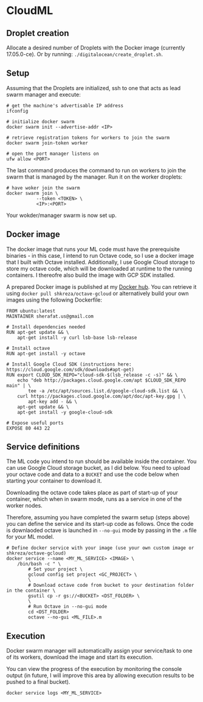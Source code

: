# CloudML

## Droplet creation
Allocate a desired number of Droplets with the Docker image (currently
        17.05.0-ce). Or by running: `./digitalocean/create_droplet.sh`.

## Setup
Assuming that the Droplets are initialized, ssh to one that acts as lead swarm
manager and execute:
```
# get the machine's advertisable IP address
ifconfig

# initialize docker swarm
docker swarm init --advertise-addr <IP>

# retrieve registration tokens for workers to join the swarm
docker swarm join-token worker

# open the port manager listens on
ufw allow <PORT>
```

The last command produces the command to run on workers to join the swarm that
is managed by the manager. Run it on the worker droplets:
```
# have woker join the swarm
docker swarm join \
           --token <TOKEN> \
           <IP>:<PORT>
```

Your wokder/manager swarm is now set up.

## Docker image
The docker image that runs your ML code must have the prerequisite binaries -
in this case, I intend to run Octave code, so I use a docker image that I built
with Octave installed. Additionally, I use Google Cloud storage to store my
octave code, which will be downloaded at runtime to the running containers. I
thereofre also build the image with GCP SDK installed.

A prepared Docker image is published at my [Docker
hub](https://hub.docker.com/r/shkreza/octave-gcloud/). You can retrieve it
using `docker pull shkreza/octave-gcloud` or alternatively build your own
images using the following Dockerfile:
```
FROM ubuntu:latest
MAINTAINER sherafat.us@gmail.com

# Install dependencies needed
RUN apt-get update && \
    apt-get install -y curl lsb-base lsb-release

# Install octave
RUN apt-get install -y octave

# Install Google Cloud SDK (instructions here: https://cloud.google.com/sdk/downloads#apt-get)
RUN export CLOUD_SDK_REPO="cloud-sdk-$(lsb_release -c -s)" && \
    echo "deb http://packages.cloud.google.com/apt $CLOUD_SDK_REPO main" | \
        tee -a /etc/apt/sources.list.d/google-cloud-sdk.list && \
    curl https://packages.cloud.google.com/apt/doc/apt-key.gpg | \
        apt-key add - && \
    apt-get update && \
    apt-get install -y google-cloud-sdk

# Expose useful ports
EXPOSE 80 443 22
```

## Service definitions
The ML code you intend to run should be available inside the container. You can
use Google Cloud storage bucket, as I did below. You need to upload your octave
code and data to a `BUCKET` and use the code below when starting your container
to download it.

Downloading the octave code takes place as part of start-up of your container,
            which when in swarm mode, runs as a service in one of the worker
            nodes.

Therefore, assuming you have completed the swarm setup (steps above) you can
define the service and its start-up code as follows. Once the code is
downlaoded octave is launched in `--no-gui` mode by passing in the `.m` file
for your ML model.
```
# Define docker service with your image (use your own custom image or shkreza/octave-gcloud)
docker service --name <MY_ML_SERVICE> <IMAGE> \
    /bin/bash -c " \
        # Set your project \
        gcloud config set project <GC_PROJECT> \
        \
        # Download octave code from bucket to your destination folder in the container \
        gsutil cp -r gs://<BUCKET> <DST_FOLDER> \
        \
        # Run Octave in --no-gui mode
        cd <DST_FOLDER>
        octave --no-gui <ML_FILE>.m
```

## Execution
Docker swarm manager will automaticallly assign your service/task to one of its
workers, download the image and start its execution.

You can view the progress of the execution by monitoring the console output (in
        future, I will improve this area by allowing execution results to be
        pushed to a final bucket).
```
docker service logs <MY_ML_SERVICE>
```
